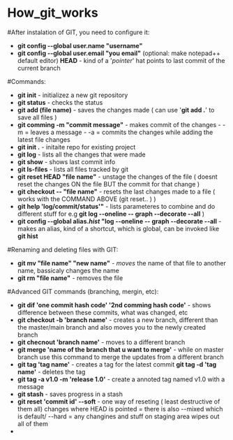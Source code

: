 # How_git_works

#After instalation of GIT, you need to configure it:
  - **git config --global user.name "username"**
  - **git config --global user.email "you email"**
(optional: make notepad++ default editor)
**HEAD** - kind of a '_pointer_' hat points to last commit of the current branch

#Commands:
  - **git init** - initializez a new git repository
  - **git status** - checks the status
  - **git add (file name)** - saves the changes made ( can use '**git add .**' to save all files )
  - **git comming -m "commit message"** - makes commit of the changes
          - -m = leaves a message
          - -a = commits the changes while adding the latest file changes
  - **git init .** - initaite repo for existing project
  - **git log** - lists all the changes that were made
  - **git show** - shows last commit info
  - **git ls-files** - lists all files tracked by git
  - **git reset HEAD "file name"** - unstage the changes of the file ( doesnt reset the changes ON the file BUT the commit for that change )
  - **git checkout -- "file name"** - resets the last changes made to a file ( works with the COMMAND ABOVE (git reset.. ) )
  - **git help 'log/commit/status'"** - lists parameteres to combine and do different stuff for e.g **git log --oneline -- graph --decorate --all** )
  - **git config --global alias._hist_ "log --oneline -- graph --decorate --all** - makes an alias, kind of a shortcut, which is global, can be invoked like **git hist**

#Renaming and deleting files with GIT:
  - **git mv "file name" "new name"** - _moves_ the name of that file to another name, bassicaly changes the name
  - **git rm "file name"** - removes the file

#Advanced GIT commands (branching, mergin, etc):
  - **git dif 'one commit hash code' '2nd comming hash code'** - shows difference between these commits, what was changed, etc
  - **git checkout -b 'branch name'** - creates a new branch, different than the master/main branch and also moves you to the newly created branch
  - **git checnout 'branch name'** - moves to a different branch
  - **git merge 'name of the branch that u want to merge'** - while on master branch use this command to merge the updates from a different branch
  - **git tag 'tag name'** - creates a tag for the latest commit  **git tag -d 'tag name'** - deletes the tag
  - **git tag -a v1.0 -m 'release 1.0'** - create a annoted tag named v1.0 with a message
  - **git stash** - saves progress in a stash
  - **git reset 'commit id' --soft** - one way of reseting ( least destructive of them all) changes where HEAD is pointed = there is also --mixed which is default/ --hard = any changines and stuff on staging area wipes out all of them
  - 

